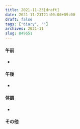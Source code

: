 ```yaml
---
title: 2021-11-23[draft]
date: 2021-11-23T21:00:00+09:00
draft: false
tags: ["diary", ""]
archives: 2021-11
slug: 849651
---
```

#### 午前
- 
#### 午後
- 
#### 体調
- 
#### その他